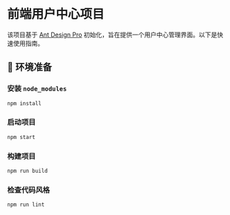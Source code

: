 # 前端用户中心项目

该项目基于 [Ant Design Pro](https://pro.ant.design) 初始化，旨在提供一个用户中心管理界面。以下是快速使用指南。

## 🚀 环境准备

### 安装 `node_modules`

```bash
npm install
```
### 启动项目
```bash
npm start
```
### 构建项目
```bash
npm run build
```
### 检查代码风格
```bash
npm run lint
```
